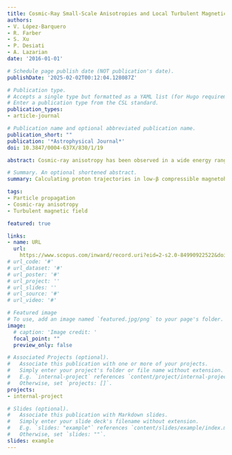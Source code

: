 ```yaml
---
title: Cosmic-Ray Small-Scale Anisotropies and Local Turbulent Magnetic Fields
authors:
- V. López-Barquero
- R. Farber
- S. Xu
- P. Desiati
- A. Lazarian
date: '2016-01-01'

# Schedule page publish date (NOT publication's date).
publishDate: '2025-02-02T00:12:04.128087Z'

# Publication type.
# Accepts a single type but formatted as a YAML list (for Hugo requirements).
# Enter a publication type from the CSL standard.
publication_types:
- article-journal

# Publication name and optional abbreviated publication name.
publication_short: ""
publication: '*Astrophysical Journal*'
doi: 10.3847/0004-637X/830/1/19

abstract: Cosmic-ray anisotropy has been observed in a wide energy range and at different angular scales by a variety of experiments over the past decade. However, no comprehensive or satisfactory explanation has been put forth to date. The arrival distribution of cosmic rays at Earth is the convolution of the distribution of their sources and of the effects of geometry and properties of the magnetic field through which particles propagate. It is generally believed that the anisotropy topology at the largest angular scale is adiabatically shaped by diffusion in the structured interstellar magnetic field. On the contrary, the medium- and small-scale angular structure could be an effect of nondiffusive propagation of cosmic rays in perturbed magnetic fields. In particular, a possible explanation for the observed small-scale anisotropy observed at the TeV energy scale may be the effect of particle propagation in turbulent magnetized plasmas. We perform numerical integration of test particle trajectories in low-β compressible magnetohydrodynamic turbulence to study how the cosmic rays’ arrival direction distribution is perturbed when they stream along the local turbulent magnetic field. We utilize Liouville’s theorem for obtaining the anisotropy at Earth and provide the theoretical framework for the application of the theorem in the specific case of cosmic-ray arrival distribution. In this work, we discuss the effects on the anisotropy arising from propagation in this inhomogeneous and turbulent interstellar magnetic field.

# Summary. An optional shortened abstract.
summary: Calculating proton trajectories in low-β compressible magnetohydrodynamic turbulence to study how the cosmic rays’ arrival direction distribution is perturbed when they stream along the local turbulent magnetic field.

tags:
- Particle propagation
- Cosmic-ray anisotropy
- Turbulent magnetic field

featured: true

links:
- name: URL
  url: 
    https://www.scopus.com/inward/record.uri?eid=2-s2.0-84990922522&doi=10.3847%2f0004-637X%2f830%2f1%2f19&partnerID=40&md5=cf101a5bdec7d720ecacdb84c74de191
# url_code: '#'
# url_dataset: '#'
# url_poster: '#'
# url_project: ''
# url_slides: ''
# url_source: '#'
# url_video: '#'

# Featured image
# To use, add an image named `featured.jpg/png` to your page's folder. 
image:
  # caption: 'Image credit: '
  focal_point: ""
  preview_only: false

# Associated Projects (optional).
#   Associate this publication with one or more of your projects.
#   Simply enter your project's folder or file name without extension.
#   E.g. `internal-project` references `content/project/internal-project/index.md`.
#   Otherwise, set `projects: []`.
projects:
- internal-project

# Slides (optional).
#   Associate this publication with Markdown slides.
#   Simply enter your slide deck's filename without extension.
#   E.g. `slides: "example"` references `content/slides/example/index.md`.
#   Otherwise, set `slides: ""`.
slides: example
---
```


